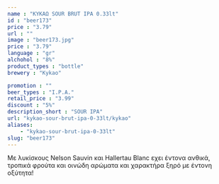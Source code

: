 ```yaml
---
name : "ΚΥΚΑΩ SOUR BRUT IPA 0.33lt"
id : "beer173"
price : "3.79"
url : ""
image : "beer173.jpg"
price : "3.79"
language : "gr"
alchohol : "8%"
product_types : "bottle"
brewery : "Kykao"

promotion : ""
beer_types : "I.P.A."
retail_price : "3.99"
discount : "5%"
description_short : "SOUR IPA"
url: "kykao-sour-brut-ipa-0-33lt/kykao"
aliases: 
    - "kykao-sour-brut-ipa-0-33lt"
slug: "beer173"
---
```


Με λυκίσκους Nelson Sauvin και Hallertau Blanc εχει έντονα ανθικά, τροπικά φρούτα και οινώδη αρώματα και χαρακτήρα ξηρό με έντονη οξύτητα!